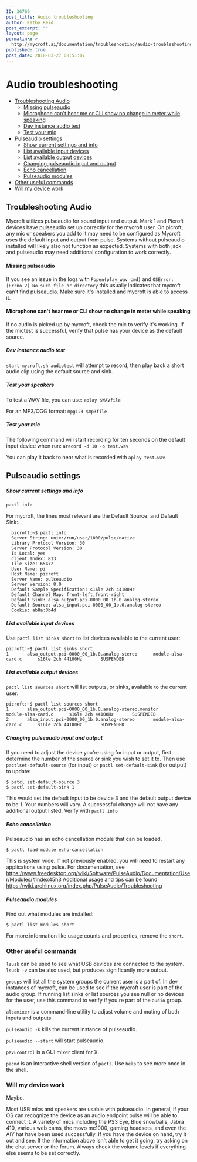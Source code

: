 ```yaml
---
ID: 36769
post_title: Audio troubleshooting
author: Kathy Reid
post_excerpt: ""
layout: page
permalink: >
  http://mycroft.ai/documentation/troubleshooting/audio-troubleshooting/
published: true
post_date: 2018-03-27 08:51:07
---
```

# Audio troubleshooting

  * [Troubleshooting Audio](#troubleshooting-audio)
    + [Missing pulseaudio](#missing-pulseaudio)
    + [Microphone can't hear me or CLI show no change in meter while speaking](#mic-cant-hear-me)
    + [Dev instance audio test](#dev-instance-audio-test)
    + [Test your mic](#test-your-mic)
  * [Pulseaudio settings](#pulseaudio-settings)
    + [Show current settings and info](#show-current-settings-and-info)
    + [List available input devices](#list-available-input-devices)
    + [List available output devices](#list-available-output-devices)
    + [Changing pulseaudio input and output](#changing-pulseaudio-input-and-output)
    + [Echo cancellation](#echo-cancellation)
    + [Pulseaudio modules](#pulseaudio-modules)
  * [Other useful commands](#other-useful-commands)
  * [Will my device work](#will-my-device-work)

## Troubleshooting Audio

Mycroft utilizes pulseaudio for sound input and output. Mark 1 and Picroft devices have pulseaudio set up correctly for the mycroft user. On picroft, any mic or speakers you add to it may need to be configured as Mycroft uses the default input and output from pulse. Systems without pulseaudio installed will likely also not function as expected.  Systems with both jack and pulseaudio may need additional configuration to work correctly. 

#### Missing pulseaudio

If you see an issue in the logs with `Popen(play_wav_cmd)` and `OSError: [Errno 2] No such file or directory` this usually indicates that mycroft can't find pulseaudio. Make sure it's installed and mycroft is able to access it.

#### Microphone can't hear me or CLI show no change in meter while speaking

If no audio is picked up by mycroft, check the mic to verify it's working.  If the mictest is successful, verify that pulse has your device as the default source.

##### Dev instance audio test

`start-mycroft.sh audiotest` will attempt to record, then play back a short audio clip using the default source and sink. 

##### Test your speakers

To test a WAV file, you can use: 
`aplay $WAVfile`

For an MP3/OGG format:
`mpg123 $mp3file`

##### Test your mic

The following command will start recording for ten seconds on the default input device when run:
`arecord -d 10 -o test.wav`

You can play it back to hear what is recorded with
`aplay test.wav`

## Pulseaudio settings


##### Show current settings and info

`pactl info`

For mycroft, the lines most relevant are the Default Source: and Default Sink:.

```
  picroft:~$ pactl info
  Server String: unix:/run/user/1000/pulse/native
  Library Protocol Version: 30
  Server Protocol Version: 30
  Is Local: yes
  Client Index: 813
  Tile Size: 65472
  User Name: pi
  Host Name: picroft
  Server Name: pulseaudio
  Server Version: 8.0
  Default Sample Specification: s16le 2ch 44100Hz
  Default Channel Map: front-left,front-right
  Default Sink: alsa_output.pci-0000_00_1b.0.analog-stereo
  Default Source: alsa_input.pci-0000_00_1b.0.analog-stereo
  Cookie: ab8a:0b4d
```

##### List available input devices

Use `pactl list sinks short` to list devices available to the current user:

```
picroft:~$ pactl list sinks short
1       alsa_output.pci-0000_00_1b.0.analog-stereo      module-alsa-card.c      s16le 2ch 44100Hz       SUSPENDED
```



##### List available output devices

`pactl list sources short` will list outputs, or sinks, available to the current user:

```
picroft:~$ pactl list sources short
1       alsa_output.pci-0000_00_1b.0.analog-stereo.monitor      module-alsa-card.c      s16le 2ch 44100Hz       SUSPENDED
2       alsa_input.pci-0000_00_1b.0.analog-stereo       module-alsa-card.c      s16le 2ch 44100Hz       SUSPENDED
```

##### Changing pulseaudio input and output 

If you need to adjust the device you're using for input or output, first determine the number of the source or sink you wish to set it to.  Then use `pactlset-default-source` (for input) or `pactl set-default-sink` (for output) to update:
```
$ patcl set-default-source 3
$ pactl set-default-sink 1
```

This would set the default input to be device 3 and the default output device to be 1.  Your numbers will vary.  A succsessful change will not have any additional output listed.  Verify with `pactl info`

##### Echo cancellation

Pulseaudio has an echo cancellation module that can be loaded.  
```
$ pactl load-module echo-cancellation
```
This is system wide. If not previously enabled, you will need to restart any applications using pulse.
For documentation, see https://www.freedesktop.org/wiki/Software/PulseAudio/Documentation/User/Modules/#index45h3
Additional usage and tips can be found https://wiki.archlinux.org/index.php/PulseAudio/Troubleshooting

##### Pulseaudio modules

Find out what modules are installed:
```
$ pactl list modules short
```
For more information like usage counts and properties, remove the ```short```.  

### Other useful commands

`lsusb` can be used to see what USB devices are connected to the system.  `lsusb -v` can be also used, but produces significantly more output.

`groups` will list all the system groups the current user is a part of.  In dev instances of mycroft, can be used to see if the mycroft user is part of the audio group.  If running list sinks or list sources you see null or no devices for the user, use this command to verify if you're part of the `audio` group.

`alsamixer` is a command-line utility to adjust volume and muting of both inputs and outputs. 

`pulseaudio -k` kills the current instance of pulseaudio. 

`pulseaudio --start` will start pulseaudio.

`pavucontrol` is a GUI mixer client for X.  

`pacmd` is an interactive shell version of `pactl`. Use `help` to see more once in the shell. 

### Will my device work

Maybe. 

Most USB mics and speakers are usable with pulseaudio. In general, if your OS can recognize the device as an audio endpoint pulse will be able to connect it.  A variety of mics including the PS3 Eye, Blue snowballs, Jabra 410, various web cams, the movo mc1000, gaming headsets, and even the AIY hat have been used successfully. If you have the device on hand, try it out and see. If the information above isn't able to get it going, try asking on the chat server or the forum.  Always check the volume levels if everything else seems to be set correctly.